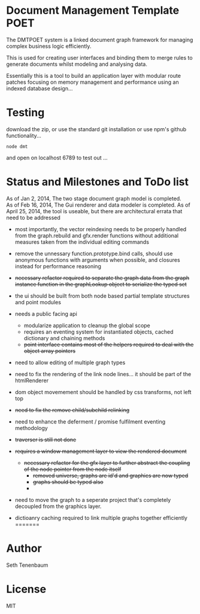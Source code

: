 Document Management Template POET
===

The DMTPOET system is a linked document graph framework for managing complex business logic efficiently.  

This is used for creating user interfaces and binding them to merge rules to generate documents whilst modeling and analysing data.

Essentially this is a tool to build an application layer with modular route patches focusing on memory management and performance using an indexed database design...

Testing
===
download the zip, or use the standard git installation or use npm's github functionality...
```
node dmt 
```
and open on localhost 6789 to test out ... 

Status and Milestones and ToDo list
===

As of Jan 2, 2014, The two stage document graph model is completed.  
As of Feb 16, 2014, The Gui renderer and data modeler is completed.
As of April 25, 2014, the tool is useable, but there are architectural errata that need to be addressed
  - most importantly, the vector reindexing needs to be properly handled from the graph.rebuild and gfx.render functions without additional measures taken from the individual editing commands 
  - remove the unnessary function.prototype.bind calls, should use anonymous functions with arguments when possible, and closures instead for performance reasoning 

- ~~necessary refactor required to separate the graph data from the graph instance function in the graphLookup object to serialize the typed set~~
- the ui should be built from both node based partial template structures and point modules
- needs a public facing api 
  - modularize application to cleanup the global scope
  - requires an eventing system for instantiated objects, cached dictionary and chaining methods 
  - ~~point interface contains most of the helpers required to deal with the object array pointers~~
- need to allow editing of multiple graph types
- need to fix the rendering of the link node lines... it should be part of the htmlRenderer
- dom object movemement should be handled by css transforms, not left top
- ~~need to fix the remove child/subchild relinking~~
- need to enhance the deferment / promise fulfilment eventing methodology
- ~~traverser is still not done~~
- ~~requires a window management layer to view the rendered document~~
  - ~~necessary refactor for the gfx layer to further abstract the coupling of the node pointer from the node itself~~
    - ~~removed universe, graphs are id'd and graphics are now typed~~
    - ~~graphs should be typed also~~
    - 
- need to move the graph to a seperate project that's completely decoupled from the graphics layer.
- dictioanry caching required to link multiple graphs together efficiently
=======

Author
===
Seth Tenenbaum

License
===
MIT




